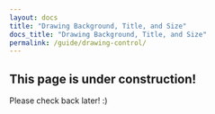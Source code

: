 ```yaml
---
layout: docs
title: "Drawing Background, Title, and Size"
docs_title: "Drawing Background, Title, and Size"
permalink: /guide/drawing-control/
---
```


## This page is under construction!

Please check back later! :)
